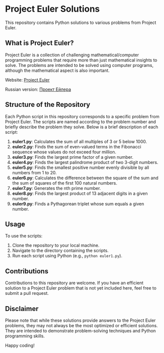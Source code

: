 # Project Euler Solutions

This repository contains Python solutions to various problems from Project Euler.

## What is Project Euler?

Project Euler is a collection of challenging mathematical/computer programming problems that require more than just
mathematical insights to solve. The problems are intended to be solved using computer programs, although the
mathematical aspect is also important.

Website: [Project Euler](https://projecteuler.net/)

Russian version: [Проект Ейлера](https://euler.jakumo.org)

## Structure of the Repository

Each Python script in this repository corresponds to a specific problem from Project Euler. The scripts are named
according to the problem number and briefly describe the problem they solve. Below is a brief description of each
script:

1. **euler1.py**: Calculates the sum of all multiples of 3 or 5 below 1000.
2. **euler2.py**: Finds the sum of even-valued terms in the Fibonacci sequence whose values do not exceed four million.
3. **euler3.py**: Finds the largest prime factor of a given number.
4. **euler4.py**: Finds the largest palindrome product of two 3-digit numbers.
5. **euler5.py**: Finds the smallest positive number evenly divisible by all numbers from 1 to 20.
6. **euler6.py**: Calculates the difference between the square of the sum and the sum of squares of the first 100
   natural numbers.
7. **euler7.py**: Generates the nth prime number.
8. **euler8.py**: Finds the largest product of 13 adjacent digits in a given number.
9. **euler9.py**: Finds a Pythagorean triplet whose sum equals a given number.
   
## Usage

To use the scripts:

1. Clone the repository to your local machine.
2. Navigate to the directory containing the scripts.
3. Run each script using Python (e.g., `python euler1.py`).

## Contributions

Contributions to this repository are welcome. If you have an efficient solution to a Project Euler problem that is not
yet included here, feel free to submit a pull request.

## Disclaimer

Please note that while these solutions provide answers to the Project Euler problems, they may not always be the most
optimized or efficient solutions. They are intended to demonstrate problem-solving techniques and Python programming
skills.

Happy coding!
